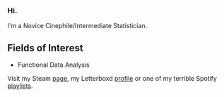 ### Hi.

I'm a Novice Cinephile/Intermediate Statistician.
## Fields of Interest
- Functional Data Analysis
  
Visit my Steam [page](https://steamcommunity.com/id/BolhoMarbecue/), my Letterboxd [profile](https://letterboxd.com/BolhoMarbecue/) or one of my terrible Spotify [playlists](https://open.spotify.com/playlist/71ZB4MA7wbcEMvuzrSTHpc?si=6435643bf0e84e32).
